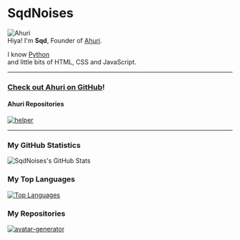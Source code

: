 # SqdNoises
![Ahuri](https://img.shields.io/static/v1?label=Founder%20of&message=Ahuri&color=01b3a1&style=flat&labelColor=009485)
<br>
Hiya! I'm **Sqd**, Founder of [Ahuri](http://18.169.99.65/).

I know [Python](https://python.org)
<br>
and little bits of HTML, CSS and JavaScript.

---

### [Check out Ahuri on GitHub](https://github.com/ahuri-app)!
#### Ahuri Repositories
[![helper](https://github-readme-stats.vercel.app/api/pin/?username=ahuri-app&repo=helper&title_color=fff&icon_color=f9f9f9&text_color=9f9f9f&bg_color=151515)](https://github.com/ahuri-app/helper)

---

### My GitHub Statistics
![SqdNoises's GitHub Stats](https://github-readme-stats.vercel.app/api?username=SqdNoises&count_private=true&show_icons=true&title_color=fff&icon_color=f9f9f9&text_color=9f9f9f&bg_color=151515)

### My Top Languages
[![Top Languages](https://github-readme-stats.vercel.app/api/top-langs/?username=SqdNoises&layout=compact&langs_count=10&hide=css&title_color=fff&icon_color=f9f9f9&text_color=9f9f9f&bg_color=151515)](https://github.com/SqdNoises)

### My Repositories
[![avatar-generator](https://github-readme-stats.vercel.app/api/pin/?username=SqdNoises&repo=avatar-generator&title_color=fff&icon_color=f9f9f9&text_color=9f9f9f&bg_color=151515)](https://github.com/SqdNoises/avatar-generator)
